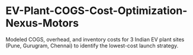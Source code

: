# EV-Plant-COGS-Cost-Optimization-Nexus-Motors
Modeled COGS, overhead, and inventory costs for 3 Indian EV plant sites (Pune, Gurugram, Chennai) to identify the lowest-cost launch strategy.
